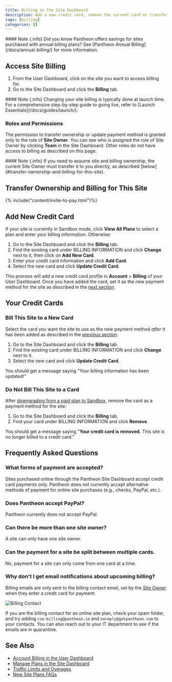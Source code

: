 ```yaml
---
title: Billing in the Site Dashboard
description: Add a new credit card, remove the current card or transfer billing to a new site owner within the Billing tab of the Settings tool in the Site Dashboard.
tags: [billing]
categories: []
---
```


<div class="alert alert-info" role="alert" markdown="1">
#### Note {.info}
Did you know Pantheon offers savings for sites purchased with annual billing plans? See [Pantheon Annual Billing](/docs/annual-billing/) for more information.
</div>

## Access Site Billing
1. From the User Dashboard, click on the site you want to access billing for.
1. Go to the Site Dashboard and click the **Billing** tab.

<div class="alert alert-info" role="alert" markdown="1">
#### Note {.info}
Changing your site billing is typically done at launch time. For a comprehensive step-by-step guide to going live, refer to [Launch Essentials](/docs/guides/launch/).
</div>

### Roles and Permissions
The permission to transfer ownership or update payment method is granted only to the role of **Site Owner**. You can see who is assigned the role of Site Owner by clicking **<span class="glyphicons glyphicons-group"></span> Team** in the Site Dashboard. Other roles do not have access to billing as described on this page.

<div class="alert alert-info" role="alert" markdown="1">
#### Note {.info}
If you need to assume site and billing ownership, the current Site Owner must transfer it to you directly, as described [below](#transfer-ownership-and-billing-for-this-site).</div>

## Transfer Ownership and Billing for This Site
{% include("content/invite-to-pay.html")%}

## Add New Credit Card

If your site is currently in Sandbox mode, click **View All Plans** to select a plan and enter your billing information. Otherwise:

1. Go to the Site Dashboard and click the **Billing** tab.
1. Find the existing card under BILLING INFORMATION and click **Change** next to it, then click on **Add New Card**.
1. Enter your credit card information and click **Add Card**.
1. Select the new card and click **Update Credit Card**.

This process will add a new credit card profile in **<span class="glyphicons glyphicons-cogwheel"></span> Account** > **Billing** of your User Dashboard. Once you have added the card, set it as the new payment method for the site as described in the [next section](#bill-this-site-to-a-new-card).

## Your Credit Cards
### Bill This Site to a New Card
Select the card you want the site to use as the new payment method _after_ it has been added as described in the [previous section](#add-new-credit-card).

1. Go to the Site Dashboard and click the **Billing** tab.
1. Find the existing card under BILLING INFORMATION and click **Change** next to it.
1. Select the new card and click **Update Credit Card**.

 You should get a message saying "Your billing information has been updated!"

### Do Not Bill This Site to a Card
After [downgrading from a paid plan to Sandbox](/docs/site-plan/#cancel-current-plan), remove the card as a payment method for the site:

1. Go to the Site Dashboard and click the **Billing** tab.
1. Find your card under BILLING INFORMATION and click **Remove**.

 You should get a message saying "**Your credit card is removed.** This site is no longer billed to a credit card."

## Frequently Asked Questions

### What forms of payment are accepted? 
Sites purchased online through the Pantheon Site Dashboard accept credit card payments only. Pantheon does not currently accept alternative methods of payment for online site purchases (e.g., checks, PayPal, etc.). 

### Does Pantheon accept PayPal?
Pantheon currently does not accept PayPal.

### Can there be more than one site owner?
A site can only have one site owner.

### Can the payment for a site be split between multiple cards.
No, payment for a site can only come from one card at a time.

### Why don't I get email notifications about upcoming billing?
Billing emails are only sent to the billing contact email, set by the [Site Owner](#roles-and-permissions) when they enter a credit card for payment:

![Billing Contact](/source/docs/assets/images/dashboard/billing-contact.png)

If you are the billing contact for an online site plan, check your spam folder, and try adding `cse-billing@pantheon.io` and `noreply@getpantheon.com` to your contacts. You can also reach out to your IT department to see if the emails are in quarantine.

## See Also
- [Account Billing in the User Dashboard](/docs/account-billing/)
- [Manage Plans in the Site Dashboard](/docs/site-plan/)
- [Traffic Limits and Overages](/docs/traffic-limits/)
- [New Site Plans FAQs](/docs/new-plans-faq/)
